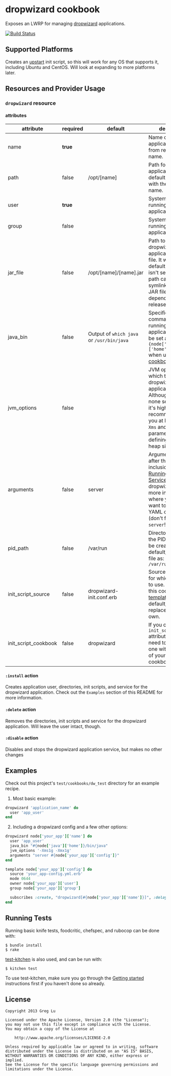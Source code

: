 # dropwizard cookbook

Exposes an LWRP for managing [dropwizard](http://dropwizard.codahale.com/) applications.

[![Build Status](https://travis-ci.org/greglu/dropwizard-cookbook.png?branch=master)](https://travis-ci.org/greglu/dropwizard-cookbook)

## Supported Platforms

Creates an [upstart](http://en.wikipedia.org/wiki/Upstart#Adoption) init script, so this will work for any OS that supports it, including Ubuntu and CentOS. Will look at expanding to more platforms later.


## Resources and Provider Usage

### `dropwizard` resource

#### attributes

|attribute|required|default|description|
|---------|--------|-------|-----------|
|name|**true**||Name of the application. Implied from resource name.|
|path|false|/opt/[name]|Path for the application. Will default into /opt with the application name.|
|user|**true**||System user for running the application.|
|group|false||System group for running the application.|
|jar_file|false|/opt/[name]/[name].jar|Path to your dropwizard application's [fat JAR](http://dropwizard.codahale.com/getting-started/#building-fat-jars) file. It will look into a default path if this isn't set. The default path can be a symlink to your real JAR file, but will depend on your release process.|
|java_bin|false|Output of `which java` or `/usr/bin/java`|Specific `java` command for running the application. Should be set as `#{node['java']['home']}/bin/java` when using the [java cookbook](https://github.com/opscode-cookbooks/java).|
|jvm_options|false||JVM options with which to start the dropwizard application. Although there are none set by default, it's highly recommended that you at least set the `-Xms` and `-Xmx` parameters here for defining the Java heap size.|
|arguments|false|server|Arguments to pass after the jar file inclusion. See [Running Your Service](http://dropwizard.codahale.com/getting-started/#running-your-service) in the dropwizard docs for more info. This is where you'd also want to include your YAML config file (don't forget to add `server`!).|
|pid_path|false|/var/run|Directory in which the PID file should be created. By default, creates the file as: `/var/run/[name].pid`|
|init_script_source|false|dropwizard-init.conf.erb|Source template file for which init script to use. Will using this cookbook's [template file](https://github.com/greglu/dropwizard-cookbook/blob/master/templates/default/dropwizard-init.conf.erb) by default, but can be replaced with your own.|
|init_script_cookbook|false|dropwizard|If you change the `init_script_source` attribute, you'll also need to override this one with the name of your own cookbook.|

#### `:install` action

Creates application user, directories, init scripts, and service for the dropwizard application. Check out the `Examples` section of this README for more information.

#### `:delete` action

Removes the directories, init scripts and service for the dropwizard application. Will leave the user intact, though.


#### `:disable` action

Disables and stops the dropwizard application service, but makes no other changes


## Examples

Check out this project's `test/cookbooks/dw_test` directory for an example recipe.

1) Most basic example:

```ruby
dropwizard 'application_name' do
  user 'app_user'
end
```

2) Including a dropwizard config and a few other options:

```ruby
dropwizard node['your_app']['name'] do
  user 'app_user'
  java_bin "#{node['java']['home']}/bin/java"
  jvm_options '-Xms1g -Xmx1g'
  arguments "server #{node['your_app']['config']}"
end

template node['your_app']['config'] do
  source 'your_app-config.yml.erb'
  mode 0644
  owner node['your_app']['user']
  group node['your_app']['group']

  subscribes :create, "dropwizard[#{node['your_app']['name']}]", :delayed
end
```

## Running Tests

Running basic knife tests, foodcritic, chefspec, and rubocop can be done with:

```
$ bundle install
$ rake
```

[test-kitchen](https://github.com/opscode/test-kitchen) is also used, and can be run with:

```
$ kitchen test
```

To use test-kitchen, make sure you go through the [Getting started](https://github.com/opscode/test-kitchen#getting-started) instructions first if you haven't done so already.


## License

    Copyright 2013 Greg Lu

    Licensed under the Apache License, Version 2.0 (the "License");
    you may not use this file except in compliance with the License.
    You may obtain a copy of the License at

        http://www.apache.org/licenses/LICENSE-2.0

    Unless required by applicable law or agreed to in writing, software
    distributed under the License is distributed on an "AS IS" BASIS,
    WITHOUT WARRANTIES OR CONDITIONS OF ANY KIND, either express or implied.
    See the License for the specific language governing permissions and
    limitations under the License.
